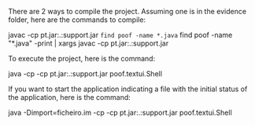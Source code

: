 There are 2 ways to compile the project. Assuming one is in the evidence folder, here are the commands to compile:

javac -cp pt.jar:.:support.jar `find poof -name *.java`
find poof -name "*.java" -print | xargs javac -cp pt.jar:.:support.jar

To execute the project, here is the command:

java -cp  -cp pt.jar:.:support.jar poof.textui.Shell

If you want to start the application indicating a file with the initial status of the application, here is the command:

java -Dimport=ficheiro.im -cp  -cp pt.jar:.:support.jar poof.textui.Shell
